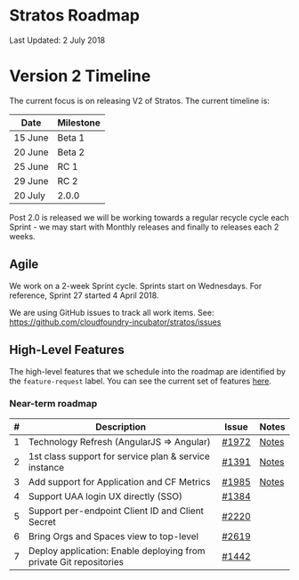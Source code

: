 # Stratos Roadmap

Last Updated: 2 July 2018

# Version 2 Timeline

The current focus is on releasing V2 of Stratos. The current timeline is:

|Date|Milestone|
|---|---|
|15 June|Beta 1|
|20 June|Beta 2|
|25 June|RC 1|
|29 June|RC 2|
|20 July|2.0.0|

Post 2.0 is released we will be working towards a regular recycle cycle each Sprint - we may start with Monthly releases and finally to releases each 2 weeks.

## Agile

We work on a 2-week Sprint cycle. Sprints start on Wednesdays. For reference, Sprint 27 started 4 April 2018.

We are using GitHub issues to track all work items. See: https://github.com/cloudfoundry-incubator/stratos/issues

## High-Level Features

The high-level features that we schedule into the roadmap are identified by the ```feature-request``` label. You can see the current set of features [here](https://github.com/cloudfoundry-incubator/stratos/issues?q=is%3Aopen+is%3Aissue+label%3Afeature-request).

### Near-term roadmap

|#|Description|Issue|Notes|
|---|---|---|---|
|1|Technology Refresh (AngularJS => Angular)|[\#1972](https://github.com/cloudfoundry-incubator/stratos/issues/1972)|[Notes](planning/angular.md)|
|2|1st class support for service plan & service instance|[\#1391](https://github.com/cloudfoundry-incubator/stratos/issues/1391)|[Notes](planning/services.md)|
|3|Add support for Application and CF Metrics|[\#1985](https://github.com/cloudfoundry-incubator/stratos/issues/1985)|[Notes](planning/metrics.md)|
|4|Support UAA login UX directly (SSO)|[\#1384](https://github.com/cloudfoundry-incubator/stratos/issues/1384)||
|5|Support per-endpoint Client ID and Client Secret|[\#2220](https://github.com/cloudfoundry-incubator/stratos/issues/2220)||
|6|Bring Orgs and Spaces view to top-level|[\#2619](https://github.com/cloudfoundry-incubator/stratos/issues/2619)||
|7|Deploy application: Enable deploying from private Git repositories|[\#1442](https://github.com/cloudfoundry-incubator/stratos/issues/1442)||
